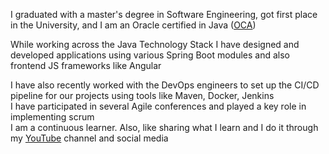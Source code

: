 I graduated with a master's degree in Software Engineering, got first place in the University, and I am an Oracle certified in Java ([OCA](https://catalog-education.oracle.com/pls/certview/sharebadge?id=D1015CBB01F0B5F8483ADF70DBB48EB40EB6537B2ECDDAABFB16271C6AD87A90))  

While working across the Java Technology Stack I have designed and developed applications using various Spring Boot modules and also frontend JS frameworks like Angular

I have also recently worked with the DevOps engineers to set up the CI/CD pipeline for our projects using tools like Maven, Docker, Jenkins  
I have participated in several Agile conferences and played a key role in implementing scrum  
I am a continuous learner. Also, like sharing what I learn and I do it through my [YouTube](https://youtube.com/HouariZegai) channel and social media

